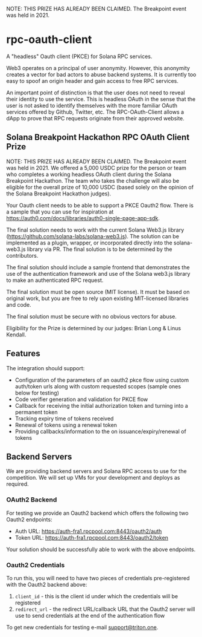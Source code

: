 NOTE: THIS PRIZE HAS ALREADY BEEN CLAIMED. The Breakpoint event was held in 2021. 

# rpc-oauth-client
A "headless" Oauth client (PKCE) for Solana RPC services.

Web3 operates on a principal of user anonymity. However, this anonymity creates a vector for bad actors to abuse backend systems. It is currently too easy to spoof an origin header and gain access to free RPC services.

An important point of distinction is that the user does not need to reveal their identity to use the service. This is headless OAuth in the sense that the user is not asked to identify themselves with the more familiar OAuth services offered by Github, Twitter, etc. The RPC-OAuth-Client allows a dApp to prove that RPC requests originate from their approved website.

## Solana Breakpoint Hackathon RPC OAuth Client Prize
NOTE: THIS PRIZE HAS ALREADY BEEN CLAIMED. The Breakpoint event was held in 2021. We offered a 5,000 USDC prize for the person or team who completes a working headless OAuth client during the Solana Breakpoint Hackathon. The team who takes the challenge will also be eligible for the overall prize of 10,000 USDC (based solely on the opinion of the Solana Breakpoint Hackathon judges).

Your Oauth client needs to be able to support a PKCE Oauth2 flow. There is a sample that you can use for inspiration at https://auth0.com/docs/libraries/auth0-single-page-app-sdk.

The final solution needs to work with the current Solana Web3.js library (https://github.com/solana-labs/solana-web3.js). The solution can be implemented as a plugin, wrapper, or incorporated directly into the solana-web3.js library via PR. The final solution is to be determined by the contributors.

The final solution should include a sample frontend that demonstrates the use of the authentication framework and use of the Solana web3.js library to make an authenticated RPC request.

The final solution must be open source (MIT license). It must be based on original work, but you are free to rely upon existing MIT-licensed libraries and code.

The final solution must be secure with no obvious vectors for abuse.

Eligibility for the Prize is determined by our judges: Brian Long & Linus Kendall.

## Features

The integration should support:
  - Configuration of the parameters of an oauth2 pkce flow using custom auth/token urls along with custom requested scopes (sample ones below for testing)
  - Code verifier generation and validation for PKCE flow
  - Callback for receiving the initial authorization token and turning into a permanent token
  - Tracking expiry time of tokens received 
  - Renewal of tokens using a renewal token
  - Providing callbacks/information to the on issuance/expiry/renewal of tokens 

## Backend Servers

We are providing backend servers and Solana RPC access to use for the competition. We will set up VMs for your development and deploys as required.

### OAuth2 Backend

For testing we provide an Oauth2 backend which offers the following two Oauth2 endpoints:

 - Auth URL:  https://auth-fra1.rpcpool.com:8443/oauth2/auth
 - Token URL: https://auth-fra1.rpcpool.com:8443/oauth2/token

Your solution should be successfully able to work with the above endpoints. 


### Oauth2 Credentials

To run this, you will need to have two pieces of credentials pre-registered with the Oauth2 backend above:

 1. `client_id` - this is the client id under which the credentials will be registered
 2. `redirect_url` - the redirect URL/callback URL that the Oauth2 server will use to send credentials at the end of the authentication flow

To get new credentials for testing e-mail support@triton.one. 

